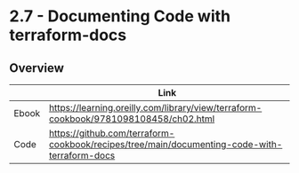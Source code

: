 # 2.7 - Documenting Code with terraform-docs

## Overview

|       | Link                                                                                 |
|-------|--------------------------------------------------------------------------------------|
| Ebook | https://learning.oreilly.com/library/view/terraform-cookbook/9781098108458/ch02.html |
| Code  | https://github.com/terraform-cookbook/recipes/tree/main/documenting-code-with-terraform-docs                   |
